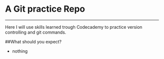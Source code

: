 A Git practice Repo
=
____
Here I will use skills learned trough Codecademy to practice version controlling and git commands.

##What should you expect?
+ nothing